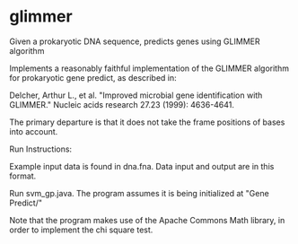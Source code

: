 glimmer
=======

Given a prokaryotic DNA sequence, predicts genes using GLIMMER algorithm

Implements a reasonably faithful implementation of the GLIMMER algorithm for prokaryotic
gene predict, as described in:

Delcher, Arthur L., et al. "Improved microbial gene identification with GLIMMER." Nucleic 
acids research 27.23 (1999): 4636-4641. 

The primary departure is that it does not take the frame positions of bases into account.


Run Instructions:

Example input data is found in dna.fna. Data input and output are in this format.

Run svm_gp.java. The program assumes it is being initialized at "Gene Predict/"

Note that the program makes use of the Apache Commons Math library, 
in order to implement the chi square test.
